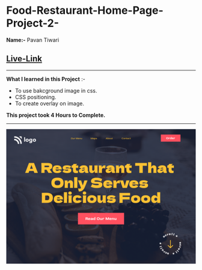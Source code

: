 # Food-Restaurant-Home-Page-Project-2-
**Name:-** Pavan Tiwari

## [Live-Link]()

***

**What I learned in this Project** :-
- To use bakcground image in css.
- CSS positioning.
- To create overlay on image.


**This project took 4 Hours to Complete.**
*** 
![image](Food%20Restaurant%20Home%20Page%20.png)